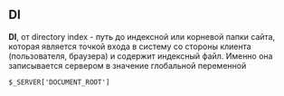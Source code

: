 ## DI

**DI**, от directory index - путь до индексной или корневой папки сайта, которая является точкой входа в систему со стороны клиента (пользователя, браузера) и содержит индексный файл. Именно она записывается сервером в значение глобальной переменной

    $_SERVER['DOCUMENT_ROOT']
